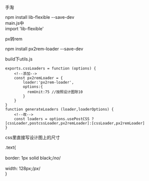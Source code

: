 手淘

npm install lib-flexible --save-dev     
main.js中       
import 'lib-flexible'       

px转rem     

npm install px2rem-loader --save-dev      

build下utils.js     

```
exports.cssLoaders = function (options) {  
    <!--添加-->     
    const px2remLoader = {      
        loader:'px2rem-loader',     
        options:{       
          remUnit:75 //按照设计图除10       
        }       
    }       
}    
function generateLoaders (loader,loaderOptions) {        
    <!--改-->       
    const loaders = options.usePostCSS ? [cssLoader,postcssLoader,px2remLoader]:[cssLoader,px2remLoader]        
}       
```


css里直接写设计图上的尺寸       

.text{      
    <!--如果不想变化-->     
    border: 1px solid black;/*no*/      
    <!--如果现在检查里以px显示-->       
    width: 128px;/*px*/     
}       

